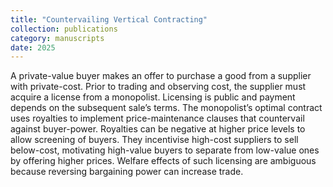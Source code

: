 ```yaml
---
title: "Countervailing Vertical Contracting"
collection: publications
category: manuscripts
date: 2025
---
```


A private-value buyer makes an offer to purchase a good from a supplier with private-cost. Prior to trading and observing cost, the supplier must acquire a license from a monopolist. Licensing is public and payment depends on the subsequent sale’s terms. The monopolist’s optimal contract uses royalties to implement price-maintenance clauses that countervail against buyer-power. Royalties can be negative at higher price levels to allow screening of buyers. They incentivise high-cost suppliers to sell below-cost, motivating high-value buyers to separate from low-value ones by offering higher prices. Welfare effects of such licensing are ambiguous because reversing bargaining power can increase trade.
